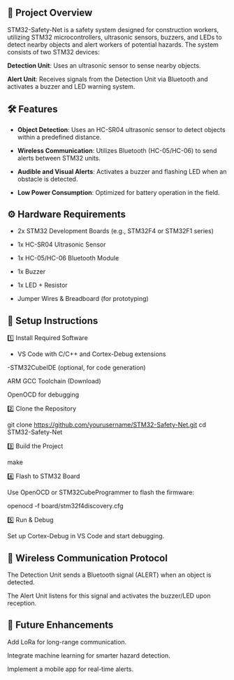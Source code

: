 ## 🚧 Project Overview

STM32-Safety-Net is a safety system designed for construction workers, utilizing STM32 microcontrollers, ultrasonic sensors, buzzers, and LEDs to detect nearby objects and alert workers of potential hazards. The system consists of two STM32 devices:

**Detection Unit**: Uses an ultrasonic sensor to sense nearby objects.

**Alert Unit**: Receives signals from the Detection Unit via Bluetooth and activates a buzzer and LED warning system.

## 🛠 Features

- **Object Detection**: Uses an HC-SR04 ultrasonic sensor to detect objects within a predefined distance.

- **Wireless Communication**: Utilizes Bluetooth (HC-05/HC-06) to send alerts between STM32 units.

- **Audible and Visual Alerts**: Activates a buzzer and flashing LED when an obstacle is detected.

- **Low Power Consumption**: Optimized for battery operation in the field.

## ⚙️ Hardware Requirements

- 2x STM32 Development Boards (e.g., STM32F4 or STM32F1 series)

- 1x HC-SR04 Ultrasonic Sensor

- 1x HC-05/HC-06 Bluetooth Module

- 1x Buzzer

- 1x LED + Resistor

- Jumper Wires & Breadboard (for prototyping)

## 🔧 Setup Instructions

1️⃣ Install Required Software

- VS Code with C/C++ and Cortex-Debug extensions

-STM32CubeIDE (optional, for code generation)

ARM GCC Toolchain (Download)

OpenOCD for debugging

2️⃣ Clone the Repository

git clone https://github.com/yourusername/STM32-Safety-Net.git
cd STM32-Safety-Net

3️⃣ Build the Project

make

4️⃣ Flash to STM32 Board

Use OpenOCD or STM32CubeProgrammer to flash the firmware:

openocd -f board/stm32f4discovery.cfg

5️⃣ Run & Debug

Set up Cortex-Debug in VS Code and start debugging.

## 📡 Wireless Communication Protocol

The Detection Unit sends a Bluetooth signal (ALERT) when an object is detected.

The Alert Unit listens for this signal and activates the buzzer/LED upon reception.

## 🎯 Future Enhancements

Add LoRa for long-range communication.

Integrate machine learning for smarter hazard detection.

Implement a mobile app for real-time alerts.
